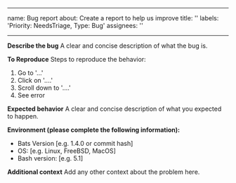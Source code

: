 ***

name: Bug report
about: Create a report to help us improve
title: ''
labels: 'Priority: NeedsTriage, Type: Bug'
assignees: ''

***

**Describe the bug**
A clear and concise description of what the bug is.

**To Reproduce**
Steps to reproduce the behavior:

1.  Go to '...'
2.  Click on '....'
3.  Scroll down to '....'
4.  See error

**Expected behavior**
A clear and concise description of what you expected to happen.

**Environment (please complete the following information):**

*   Bats Version \[e.g. 1.4.0 or commit hash]
*   OS: \[e.g. Linux, FreeBSD, MacOS]
*   Bash version: \[e.g. 5.1]

**Additional context**
Add any other context about the problem here.
